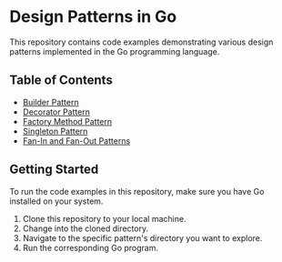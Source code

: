 # Design Patterns in Go

This repository contains code examples demonstrating various design patterns implemented in the Go programming language.

## Table of Contents

- [Builder Pattern](builder-pattern)
- [Decorator Pattern](decorator-pattern)
- [Factory Method Pattern](factory-method-pattern)
- [Singleton Pattern](singleton-pattern)
- [Fan-In and Fan-Out Patterns](fan-in-and-fan-out-patterns)

## Getting Started

To run the code examples in this repository, make sure you have Go installed on your system.

1. Clone this repository to your local machine.
2. Change into the cloned directory.
3. Navigate to the specific pattern's directory you want to explore. 
4. Run the corresponding Go program.


